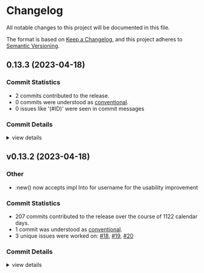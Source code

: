 # Changelog

All notable changes to this project will be documented in this file.

The format is based on [Keep a Changelog](https://keepachangelog.com/en/1.0.0/),
and this project adheres to [Semantic Versioning](https://semver.org/spec/v2.0.0.html).

## 0.13.3 (2023-04-18)

### Commit Statistics

<csr-read-only-do-not-edit/>

 - 2 commits contributed to the release.
 - 0 commits were understood as [conventional](https://www.conventionalcommits.org).
 - 0 issues like '(#ID)' were seen in commit messages

### Commit Details

<csr-read-only-do-not-edit/>

<details><summary>view details</summary>

 * **Uncategorized**
    - [changelog] ([`0e54d5f`](https://github.com/ssoudan/huelib2-rs/commit/0e54d5fba36ef498a39fb52b98aa8f4624cb852e))
    - [fix] tests ([`dbd8fe6`](https://github.com/ssoudan/huelib2-rs/commit/dbd8fe6342feffc9b6b5aeda6cb021a504e7c643))
</details>

## v0.13.2 (2023-04-18)

<csr-id-fa295bbb8ded18e2fc03482cf1c6b30ce208de2d/>

### Other

 - <csr-id-fa295bbb8ded18e2fc03482cf1c6b30ce208de2d/> :new() now accepts impl Into<String> for username for the usability improvement

### Commit Statistics

<csr-read-only-do-not-edit/>

 - 207 commits contributed to the release over the course of 1122 calendar days.
 - 1 commit was understood as [conventional](https://www.conventionalcommits.org).
 - 3 unique issues were worked on: [#18](https://github.com/ssoudan/huelib2-rs/issues/18), [#19](https://github.com/ssoudan/huelib2-rs/issues/19), [#20](https://github.com/ssoudan/huelib2-rs/issues/20)

### Commit Details

<csr-read-only-do-not-edit/>

<details><summary>view details</summary>

 * **[#18](https://github.com/ssoudan/huelib2-rs/issues/18)**
    - Try to support the Hue v1 bridge ([`e0de6c8`](https://github.com/ssoudan/huelib2-rs/commit/e0de6c819f657c12fa617249bc07a12a147bd332))
 * **[#19](https://github.com/ssoudan/huelib2-rs/issues/19)**
    - Update serde-xml-rs requirement from 0.4.1 to 0.5.0 ([`ebd5236`](https://github.com/ssoudan/huelib2-rs/commit/ebd523664a2f4e2a4e3115d2d3278599486a71c7))
 * **[#20](https://github.com/ssoudan/huelib2-rs/issues/20)**
    - Fix for TV is in the group list ([`9d7ad0d`](https://github.com/ssoudan/huelib2-rs/commit/9d7ad0d4e1c669c36d0eef61733c12db0c3ff830))
 * **Uncategorized**
    - Release huelib2 v0.13.2 ([`b41c330`](https://github.com/ssoudan/huelib2-rs/commit/b41c330f5a7718a6189535f7309a4ba0a84b6e09))
    - Release huelib2 v0.13.2 ([`656b57e`](https://github.com/ssoudan/huelib2-rs/commit/656b57ee089e9eab6521c81f745aa0777d335f84))
    - Release huelib2 v0.13.2 ([`a5eabda`](https://github.com/ssoudan/huelib2-rs/commit/a5eabda8aa232c9ae5c54b1136b88265ac5d9cde))
    - Release huelib2 v0.13.2 ([`71f56eb`](https://github.com/ssoudan/huelib2-rs/commit/71f56ebdd80a039aea9dc56c69179fd958fecfda))
    - [renaming] ([`c92e789`](https://github.com/ssoudan/huelib2-rs/commit/c92e78998077d3f67849dac8be636e72b301b359))
    - [+] removed chrono default feature ([`590aa01`](https://github.com/ssoudan/huelib2-rs/commit/590aa012e101ad2619dd9b61ba6fe5046925dfc1))
    - Merge pull request #2 from ssoudan/dependabot/cargo/serde-xml-rs-0.6.0 ([`a2081e4`](https://github.com/ssoudan/huelib2-rs/commit/a2081e401164ab2c32964bd0232fd846c7654ae3))
    - Update serde-xml-rs requirement from 0.5.1 to 0.6.0 ([`9976390`](https://github.com/ssoudan/huelib2-rs/commit/9976390f03c0ca2369493468ccef30e7e28fc7ae))
    - [fix] tests ([`735e258`](https://github.com/ssoudan/huelib2-rs/commit/735e2581a040050dea8adb61e661aed848f8eba9))
    - Update ci.yml ([`12f2675`](https://github.com/ssoudan/huelib2-rs/commit/12f267520559e6800b1b93049f1e0ee8101c4d9a))
    - Merge pull request #3 from ssoudan/dependabot/cargo/uuid-1.3.1 ([`85a21b7`](https://github.com/ssoudan/huelib2-rs/commit/85a21b71fbdde1d1f4c6951f318cfbabade91f8d))
    - Update uuid requirement from 0.8.2 to 1.3.1 ([`52797b3`](https://github.com/ssoudan/huelib2-rs/commit/52797b3000521e7dc271eab99c24d6841f1b29cb))
    - Merge pull request #1 from ssoudan/new-class-free ([`57d7a64`](https://github.com/ssoudan/huelib2-rs/commit/57d7a64c0e22e883e07d3ab7ed0bab9e3fff96b1))
    - Add Error to SoftwareUpdateState ([`20c81d7`](https://github.com/ssoudan/huelib2-rs/commit/20c81d792a644206c91aa17b30cc0c2835505640))
    - Add Installing to SoftwareUpdateState ([`e387799`](https://github.com/ssoudan/huelib2-rs/commit/e3877997561691205f445588d67edb1f4a2b6175))
    - Use String instead of an enum for Class. ([`133c11e`](https://github.com/ssoudan/huelib2-rs/commit/133c11edfe5f069e0f6f876b9f05016f28b42ef9))
    - Set version to 0.13.2 ([`6d92ed6`](https://github.com/ssoudan/huelib2-rs/commit/6d92ed6b3de7051b0b5f86dbbd7404ec9535db46))
    - Update dependencies ([`861677b`](https://github.com/ssoudan/huelib2-rs/commit/861677b7cfa7e9fe426216ef113e1423e85c0c6c))
    - Set version to 0.13.1 ([`f79955d`](https://github.com/ssoudan/huelib2-rs/commit/f79955dc17d7c6771a13df483efa85ab513b60f2))
    - Update dependencies ([`815c413`](https://github.com/ssoudan/huelib2-rs/commit/815c4131ed2761c80368d9a74552c015d462dcd4))
    - Fix clippy lint ([`5594322`](https://github.com/ssoudan/huelib2-rs/commit/55943228dda24a8db0c2a14cb1562ede251970a3))
    - Update CI workflow ([`6b64dd6`](https://github.com/ssoudan/huelib2-rs/commit/6b64dd670649ac11b605cc4cfc4e2499b2c5ecd4))
    - Update README.md ([`8b1e2cc`](https://github.com/ssoudan/huelib2-rs/commit/8b1e2cc9a46af127142faf34c239a4c895a7f1a8))
    - Fix clippy lints ([`e450dff`](https://github.com/ssoudan/huelib2-rs/commit/e450dff11534238243feca732635bf8b27dd6656))
    - Update dependencies ([`2d5c5c9`](https://github.com/ssoudan/huelib2-rs/commit/2d5c5c9f15413994148c81940a1158e9b8b13b7d))
    - Remove homepage field in Cargo.toml ([`c9b57af`](https://github.com/ssoudan/huelib2-rs/commit/c9b57af9504078fe5071dd583b1b49d03f22bcc0))
    - Set version to 0.13.0 ([`73e28ec`](https://github.com/ssoudan/huelib2-rs/commit/73e28ec2062888a83cc0d88861ef91b50a1b9b51))
    - Update dependencies ([`042112d`](https://github.com/ssoudan/huelib2-rs/commit/042112d509d8a656ef6937e32896c21b3eb64aec))
    - Implement `Hash` for some structs and enums ([`1d6e9d0`](https://github.com/ssoudan/huelib2-rs/commit/1d6e9d02d65701807c6c0a3d890905cad39d13a2))
    - Implement `Eq` for `response::Response` and `response::Modified` ([`e6183a3`](https://github.com/ssoudan/huelib2-rs/commit/e6183a3bf6dd9b43b04fa50725573100690aa4ed))
    - Implement `Eq` for `resource::sensor::Scanner` ([`ba68cf6`](https://github.com/ssoudan/huelib2-rs/commit/ba68cf6e17a74db846b0bc363022dde02c66c7c9))
    - Implement `Eq` for some structs in `resource::schedule` ([`08521e9`](https://github.com/ssoudan/huelib2-rs/commit/08521e92758aa0bd5674c8753604285930d521f1))
    - Implement `Eq` for `resource::Scan` ([`7e627d4`](https://github.com/ssoudan/huelib2-rs/commit/7e627d49a92eabbd21ac1793c27ede80e72fcc6a))
    - Implement `Eq` for `resource::light::Scanner` ([`f411899`](https://github.com/ssoudan/huelib2-rs/commit/f411899f38270d175405c658e9c3456cd4f46837))
    - Remove unnecessary trailing semicolon in resource/mod.rs ([`e95ff06`](https://github.com/ssoudan/huelib2-rs/commit/e95ff06d7cc6e2b5c46646767a68bf53b9084064))
    - Rename variant `TV` of `resource::Group::Class` to `Tv` ([`4f6ac10`](https://github.com/ssoudan/huelib2-rs/commit/4f6ac105f75db753bf1868c3225788d30d3f2d75))
    - Rename variant `DHCPCannotBeDisabled` of `response::ErrorKind to `DhcpCannotBeDisabled` ([`85623d6`](https://github.com/ssoudan/huelib2-rs/commit/85623d62db1fddeb40b41b71b0c5f47893d632d5))
    - Update links to GitHub repository ([`9d3dab1`](https://github.com/ssoudan/huelib2-rs/commit/9d3dab1e5bc846db67fab4cf055ddae6bfd8473e))
    - Remove pin for specific version of `syn` ([`ea40642`](https://github.com/ssoudan/huelib2-rs/commit/ea40642d8e9ccb7f3722f7b016f04f101eabe069))
    - Set version to 0.12.4 ([`15333e1`](https://github.com/ssoudan/huelib2-rs/commit/15333e1e32248f8b193ffa52ba8a94314087297d))
    - Mark each item from the `upnp-description` feature individually in documentation ([`5a5c39e`](https://github.com/ssoudan/huelib2-rs/commit/5a5c39e7faedd2cc64e7b80bb9e087818dc616b2))
    - Set version to 0.12.3 ([`7e8c43e`](https://github.com/ssoudan/huelib2-rs/commit/7e8c43e85e32acd2edbd4820fab6692f0e7913b5))
    - Fix build on docs.rs ([`2864535`](https://github.com/ssoudan/huelib2-rs/commit/2864535ccc3c2349e512c58b78390d17a3df0b01))
    - Set version to 0.12.2 ([`027dabf`](https://github.com/ssoudan/huelib2-rs/commit/027dabfe1d92dc8c8494197c94ca7422e9ace26f))
    - Mark items behind the `upnp-description` feature in documentation ([`8b446ac`](https://github.com/ssoudan/huelib2-rs/commit/8b446ac0f3f14e150a166abcadfc488d6e537403))
    - Set version to 0.12.1 ([`ee342d6`](https://github.com/ssoudan/huelib2-rs/commit/ee342d67cdd6a1855d002a7ce6db30d270c424d6))
    - Build documentation for all features on docs.rs ([`4aee766`](https://github.com/ssoudan/huelib2-rs/commit/4aee76621b660d851e2acb7f1b9a54db3077257f))
    - Set version to 0.12.0 ([`de0e853`](https://github.com/ssoudan/huelib2-rs/commit/de0e85394ad58d0f95daad707c8b28a551cd150d))
    - Add documentaiton for the `upnp-description` feature ([`beaea6f`](https://github.com/ssoudan/huelib2-rs/commit/beaea6f462c535e7fe457bcc90c752f8f4aef970))
    - Update `authors` value in Cargo.toml ([`be45f29`](https://github.com/ssoudan/huelib2-rs/commit/be45f29c43cb6592c9f2e26313c87a424e01f730))
    - Update error messages ([`36cc60f`](https://github.com/ssoudan/huelib2-rs/commit/36cc60f11ab96e738830bb69a0ad9c1d8dd07090))
    - Update `ureq` crate to version 2.0 ([`cc85098`](https://github.com/ssoudan/huelib2-rs/commit/cc85098490232288df384a77d3cb12c83b612536))
    - Rename `discover` function in `bridge` to `discover_nupnp` ([`9763cc7`](https://github.com/ssoudan/huelib2-rs/commit/9763cc7822f9e0a1ae28ffa0d6b57d8c81579f78))
    - Test all features in CI workflow ([`aa50584`](https://github.com/ssoudan/huelib2-rs/commit/aa50584bf33cfee12801640d66a6343952984d0c))
    - Add support for accessing the UPnP description of a bridge ([`d9cbb41`](https://github.com/ssoudan/huelib2-rs/commit/d9cbb41d2b38e12f9cab4af5ad1fe6adcdae1d23))
    - Split bridge.rs into multiple files ([`22b8949`](https://github.com/ssoudan/huelib2-rs/commit/22b89496896cdf5b50cb31f6dfd27d32429831a7))
    - Merge pull request #14 from twistedfall/master ([`de2f427`](https://github.com/ssoudan/huelib2-rs/commit/de2f4277a7d156b2fc1887078d49be95907d116a))
    - Use specific version of syn ([`d0dc399`](https://github.com/ssoudan/huelib2-rs/commit/d0dc3995db6dd9b274bd8fb93000d8c3b629a9fa))
    - Make temperature i32 instead of u32, because you know, it can get cold ([`36a531d`](https://github.com/ssoudan/huelib2-rs/commit/36a531de5406a53d573ea156f0c20ade366c4b7e))
    - Set version to 0.11.0 ([`ff34bc4`](https://github.com/ssoudan/huelib2-rs/commit/ff34bc491720e06ac77c4bbedb07fabe4a057db8))
    - Merge pull request #11 from twistedfall/master ([`5cc4a9b`](https://github.com/ssoudan/huelib2-rs/commit/5cc4a9b7841341d185a0a53fb367c7aba1de2f69))
    - :new() now accepts impl Into<String> for username for the usability improvement ([`fa295bb`](https://github.com/ssoudan/huelib2-rs/commit/fa295bbb8ded18e2fc03482cf1c6b30ce208de2d))
    - Add temperature, light_level, dark and daylight fields to sensors ([`ed22a87`](https://github.com/ssoudan/huelib2-rs/commit/ed22a871a34b6826833c92eaa20d65b44d48c25e))
    - Add button_event field to sensor's State ([`8004a94`](https://github.com/ssoudan/huelib2-rs/commit/8004a946e72d3defdbaa5cdbf93f85891bf38d2d))
    - Add diversityid sensor field as reported by https://www.senic.com/friends-of-hue-smart-switch ([`5d99aec`](https://github.com/ssoudan/huelib2-rs/commit/5d99aecbdc271c919e48ee867676650e23cece7e))
    - Add product_name to sensor as reported by different Philips products ([`c70dd13`](https://github.com/ssoudan/huelib2-rs/commit/c70dd13d4efb2441847d4e12ea84712ff6da1412))
    - Make software_version optional and fix typo in the field name ([`6fe73f1`](https://github.com/ssoudan/huelib2-rs/commit/6fe73f18733ef66fbe040bc1fb1322bba5b77433))
    - Set version to 0.10.0 ([`59b6ec8`](https://github.com/ssoudan/huelib2-rs/commit/59b6ec88ad52eef8dd2fae6c7176c7db46495918))
    - Change type for IDs in `Bridge` methods to `Into<String>` ([`bbfda6d`](https://github.com/ssoudan/huelib2-rs/commit/bbfda6d5c136ac9c7d7cb16fc00cf4c178f8585f))
    - Bump `ureq` version to 1.5 ([`3bb16bc`](https://github.com/ssoudan/huelib2-rs/commit/3bb16bcbdbd4d711dc5335dde8cab9301b655339))
    - Remove leading 0 from numbers to fix clippy lint ([`525d98b`](https://github.com/ssoudan/huelib2-rs/commit/525d98b5700c5a3da5f103aa0cb67e05290cd98b))
    - Split `register_user` function and remove `User` struct ([`60e7ada`](https://github.com/ssoudan/huelib2-rs/commit/60e7adacaecdcfba6698d694435a49f416d8c3bb))
    - Add tests for `rule::Action` and `schedule::Command` ([`cc1938d`](https://github.com/ssoudan/huelib2-rs/commit/cc1938d75896619540832e6f40e0ca352b21baa0))
    - Add tests for `light::Scanner` and `sensor::Scanner` ([`931b84c`](https://github.com/ssoudan/huelib2-rs/commit/931b84c0c8b37b26c642d50dc0b75e1f8df272f4))
    - Remove `Copy` implementation on some structs ([`d3422b8`](https://github.com/ssoudan/huelib2-rs/commit/d3422b8873c3e0d86603a9dbd27541b78f15170a))
    - Update traits and API ([`4c3de67`](https://github.com/ssoudan/huelib2-rs/commit/4c3de67ad349ba9fbdc637384ebb648d9c237cb3))
    - Change type of `config::Modifier::current_time` to `NaiveDateTime` ([`790a81c`](https://github.com/ssoudan/huelib2-rs/commit/790a81cf29c894a9e6c9b1f68303b23b2ff0685a))
    - Update resource/config.rs ([`b89215c`](https://github.com/ssoudan/huelib2-rs/commit/b89215c5c0bc4f1fd0042827ea096aa1a2ae1181))
    - Change type of `config::Modifier::proxy_address` to `IpAddr` ([`e8b4c4d`](https://github.com/ssoudan/huelib2-rs/commit/e8b4c4dc6d521e6c7942ee88b330c8b71d894d60))
    - Change type of `netmask` in `config` to `IpAddr` ([`9130ac4`](https://github.com/ssoudan/huelib2-rs/commit/9130ac41be23f073201c49d2ecbe53ede5f994be))
    - Change the type of the `username` parameter in `Bridge::new` ([`2b9859a`](https://github.com/ssoudan/huelib2-rs/commit/2b9859a30fc48a26cc8cf0417a7124b82e3e4d4d))
    - Update doc example for `Bridge::new()` ([`d0f7917`](https://github.com/ssoudan/huelib2-rs/commit/d0f7917a12da8ef3a8dd7d17d082588d9992f3ce))
    - Make fields in `Bridge` private and add get methods ([`9334132`](https://github.com/ssoudan/huelib2-rs/commit/9334132f4572716cddc7901be8171f9e448cd8d0))
    - Update documentation for the `bridge` module ([`7381a43`](https://github.com/ssoudan/huelib2-rs/commit/7381a439e45a2e01d75463ab88243edbd6ef24ea))
    - Add tests for the `resource` modules ([`e46e508`](https://github.com/ssoudan/huelib2-rs/commit/e46e5086f93534273cc5ca71cfdbf888bf4d9d5c))
    - Add tests for the `response` module ([`89b4f36`](https://github.com/ssoudan/huelib2-rs/commit/89b4f36912ea30ce01c1efdd303cc9276793c843))
    - Add tests for the `util` module ([`ee4425b`](https://github.com/ssoudan/huelib2-rs/commit/ee4425b254b1058f2018a2b5a5582c49b584eef5))
    - Update documentation for `Color` ([`c37cb29`](https://github.com/ssoudan/huelib2-rs/commit/c37cb291ad376fc80c16774024b4caa06c038f4e))
    - Add tests for the `color` module ([`cf8b267`](https://github.com/ssoudan/huelib2-rs/commit/cf8b267ce08fc8e6d834dff97d3f31bf324c3bb8))
    - Mark `light::SoftwareUpdateState` as `non_exhaustive` ([`e8e3822`](https://github.com/ssoudan/huelib2-rs/commit/e8e3822c416776c57bc840d0bcd5d82fe281b167))
    - Update deserialize functions in util.rs ([`2f953f2`](https://github.com/ssoudan/huelib2-rs/commit/2f953f296a1b853dcc99047e741a6d2b99b71bcc))
    - Update documentation for marker traits ([`6b5707e`](https://github.com/ssoudan/huelib2-rs/commit/6b5707e8e06a097b3e61aa25756ebe4a8fa6e154))
    - Update deserialization of `resource::Scan` ([`3949a6d`](https://github.com/ssoudan/huelib2-rs/commit/3949a6d532aeca6ed04191e97193d3e877b4ab22))
    - Update CI workflow ([`90a59b6`](https://github.com/ssoudan/huelib2-rs/commit/90a59b69f5263fb0305726cc5985c1a5afc4f325))
    - Update `warn`, `deny` and `forbid` attributes ([`55c6745`](https://github.com/ssoudan/huelib2-rs/commit/55c674559141b226c83efb75acf185a8f37f3793))
    - Link to documentation in README.md ([`d523d5d`](https://github.com/ssoudan/huelib2-rs/commit/d523d5d0c95ec7d56ea92730d7d9fcb367a610e2))
    - Update docs badge in README.md ([`0164209`](https://github.com/ssoudan/huelib2-rs/commit/01642099ec516de2e6bb51a8395fc98bc85e2365))
    - Update modifiers and creators ([`b894f76`](https://github.com/ssoudan/huelib2-rs/commit/b894f76b2d1f8919ba30e985b80db1e0ea8129aa))
    - Set version to 0.9.0 ([`5132cf9`](https://github.com/ssoudan/huelib2-rs/commit/5132cf9914c07f088144a79ed76947f4cfa3ff04))
    - Merge pull request #10 from demerzel3/add-transferring-software-update-state ([`942839f`](https://github.com/ssoudan/huelib2-rs/commit/942839f1150393f04f071572eb2f660522baa89b))
    - Add missing Transferring sw update state ([`c482114`](https://github.com/ssoudan/huelib2-rs/commit/c482114677c1488c3e1f770cdde38ad161185bb2))
    - Set version to 0.8.0 ([`ccf1473`](https://github.com/ssoudan/huelib2-rs/commit/ccf14737f68f7af80f379e9ab595a2bbaa0da73b))
    - Merge pull request #9 from deckarep/patch-1 ([`9a4f04c`](https://github.com/ssoudan/huelib2-rs/commit/9a4f04cef7d07bdedf9b360f885a6217276c9054))
    - Adds new light ReadyToInstall variant - this is preventing deserializaiton. ([`d46e986`](https://github.com/ssoudan/huelib2-rs/commit/d46e986750fc4d7af3649d9898097d210a1fdf48))
    - Update lints in lib.rs ([`ffcfe52`](https://github.com/ssoudan/huelib2-rs/commit/ffcfe527d0c01cf54052e053bb492988b92249a2))
    - Fix link of downloads badge in readme ([`9c3a2b0`](https://github.com/ssoudan/huelib2-rs/commit/9c3a2b027f03154b323151e49975fc8a9e2af88f))
    - Update badges in readme ([`dadddca`](https://github.com/ssoudan/huelib2-rs/commit/dadddca490feba8ffe82e0d6bb172101a35d7622))
    - Add dependabot.yml ([`fcd833d`](https://github.com/ssoudan/huelib2-rs/commit/fcd833d95947377bc3eba81de6b12ca0fe378307))
    - Update shields in readme ([`abc26cf`](https://github.com/ssoudan/huelib2-rs/commit/abc26cf2057e327d3d6b83e05575cfe22bcea076))
    - Set version in Cargo.toml to 0.7.0 ([`6c4a702`](https://github.com/ssoudan/huelib2-rs/commit/6c4a70277133814214356161bba0fd0bba5367ca))
    - Update `use`s in error.rs ([`f89e65e`](https://github.com/ssoudan/huelib2-rs/commit/f89e65e9e317a3bcfbc0a7e6ee055bb05275f0a3))
    - Remove unused enum variant `ParseInt` of `Error` ([`3f19321`](https://github.com/ssoudan/huelib2-rs/commit/3f1932137cb29a481e3f7f51d97fb80a17f29873))
    - Make `error` module private and reexport `Error`, `Result` ([`f1ee734`](https://github.com/ssoudan/huelib2-rs/commit/f1ee7345889d8230ddb699d22d42b7f22d0529fb))
    - Update response.rs ([`16be226`](https://github.com/ssoudan/huelib2-rs/commit/16be226863605ef24036d4d83efee647aae1ee86))
    - Update color.rs ([`a4c0207`](https://github.com/ssoudan/huelib2-rs/commit/a4c0207fabb646fd34b9bcc54fdc7a64db9c9ee8))
    - Update doc examples ([`dd160ff`](https://github.com/ssoudan/huelib2-rs/commit/dd160ffab2ca0d4bda66d2469848fae5a90c12a5))
    - Bump ureq version to 1.1 ([`9684923`](https://github.com/ssoudan/huelib2-rs/commit/9684923a62a0a68af3fd813152045df114f74ddc))
    - Set version in Cargo.toml to 0.6.1 ([`5007441`](https://github.com/ssoudan/huelib2-rs/commit/5007441cd5570def9dedad11afe92428bb57fd6a))
    - Update URL for discovering bridges via nupnp ([`7b1e5cd`](https://github.com/ssoudan/huelib2-rs/commit/7b1e5cd3e78e25fdd8aaa1aa51e6b0c04521ec17))
    - Fix serialization of `class_id` fields in resourcelink.rs ([`591341f`](https://github.com/ssoudan/huelib2-rs/commit/591341f0891d7b20541d358e93d971b960c2ac81))
    - Make `value` field in `capabilities::Timezones` public ([`2535966`](https://github.com/ssoudan/huelib2-rs/commit/2535966c3bc9f08275d4151e229175f26d887be9))
    - Update lib.rs ([`8de7a88`](https://github.com/ssoudan/huelib2-rs/commit/8de7a88bfc962c423474e271623529fca4bbb51f))
    - Set version in Cargo.toml to 0.6.0 ([`c07d3d8`](https://github.com/ssoudan/huelib2-rs/commit/c07d3d85070fe6cf95c9a575833c50c84a4d1f09))
    - Update `from_rgb` function in `color::Color` ([`bbf978a`](https://github.com/ssoudan/huelib2-rs/commit/bbf978a875e7a29b36e6befad055027f9f8829ec))
    - Use `impl` in parameters instead of trait bound syntax ([`4040c56`](https://github.com/ssoudan/huelib2-rs/commit/4040c569f74a5c909f79062c1d6cfaa5763edaed))
    - Link to github issues in TODOs ([`8636961`](https://github.com/ssoudan/huelib2-rs/commit/86369615801e77cd13437f388addd066c35c1c7b))
    - Remove `color_space_coordinates` functions and `CoordinateModifierType` ([`7b96f30`](https://github.com/ssoudan/huelib2-rs/commit/7b96f30f2f082631a9ee3df68bd7f1641c5f6ec5))
    - Use `std::f32` in color.rs ([`83df702`](https://github.com/ssoudan/huelib2-rs/commit/83df702eeb50b106faaec4f74c106711ff2f749f))
    - Format code ([`54dd73a`](https://github.com/ssoudan/huelib2-rs/commit/54dd73a12184c4d8259739a9141cb76f1ec69940))
    - Add `resource` module ([`3be370e`](https://github.com/ssoudan/huelib2-rs/commit/3be370e7109b6ff0f7f94bde69324de8a65024cd))
    - Add `color` module and functions for generating colors ([`90220ec`](https://github.com/ssoudan/huelib2-rs/commit/90220eca48056e11b575e7c37f1d1718b7bc054e))
    - Remove functions and `Modifier` implementation of `AppData` ([`15b8066`](https://github.com/ssoudan/huelib2-rs/commit/15b8066477863a0141b84131cece9b5444907ba5))
    - Update functions for app data in `scene::Creator` ([`6107ad1`](https://github.com/ssoudan/huelib2-rs/commit/6107ad140d887bf94352e736094d4e3698aec50a))
    - Use `mut self` for functions in Modifiers and Creators ([`6952773`](https://github.com/ssoudan/huelib2-rs/commit/6952773df329804b4be15f2f8eed475f17da2934))
    - Update documentation ([`2f31a11`](https://github.com/ssoudan/huelib2-rs/commit/2f31a11b005dffaeb3dc20fac307e5c5ebb45f17))
    - Update github workflow ([`5ff4e9e`](https://github.com/ssoudan/huelib2-rs/commit/5ff4e9e77990322c49c889e487dc5635645f3c8f))
    - Update readme ([`98cbea7`](https://github.com/ssoudan/huelib2-rs/commit/98cbea7479137dd92f9a0f387382a4baf1c36744))
    - Update doc examples in lib.rs ([`9c3b171`](https://github.com/ssoudan/huelib2-rs/commit/9c3b171ae889966f8e50eeb394133c295a843a4b))
    - Update examples ([`3b60351`](https://github.com/ssoudan/huelib2-rs/commit/3b60351d34c5fe47f3cd3cbfed292fa4358c3c13))
    - Remove custom new function in schedule::Modifier ([`370a5a1`](https://github.com/ssoudan/huelib2-rs/commit/370a5a17880b01236737361b867eabc8ca4a7dac))
    - Format code ([`9108fe0`](https://github.com/ssoudan/huelib2-rs/commit/9108fe08c193aae62aadfbe5d2e5e6c1d71f5e7b))
    - Add Resource trait ([`381b7da`](https://github.com/ssoudan/huelib2-rs/commit/381b7da89d3864fc7484bea08dae039ff043d233))
    - Update doc examples in lib.rs ([`332676d`](https://github.com/ssoudan/huelib2-rs/commit/332676d5cd563084da753565c1ffa0be6dc7c2c1))
    - Set version in Cargo.toml to 0.5.0 ([`a47e6e5`](https://github.com/ssoudan/huelib2-rs/commit/a47e6e5a821319c4071709bfd7f94dc2b085a784))
    - Optimize code in resourcelink.rs and scene.rs ([`cd24e93`](https://github.com/ssoudan/huelib2-rs/commit/cd24e93ac6f85203848b1fe1f27d4279e5904d56))
    - Merge light::Scan and sensor::Scan to crate::Scan ([`29e806e`](https://github.com/ssoudan/huelib2-rs/commit/29e806e7b6ea8de0cd9a3615601f0867cc7f9b19))
    - Add sensors and recycle attributes to group ([`7daa75e`](https://github.com/ssoudan/huelib2-rs/commit/7daa75e132698aae9e9f376834a47a20de78a1f4))
    - Move deserialization functions to util.rs ([`bdb1102`](https://github.com/ssoudan/huelib2-rs/commit/bdb110290fbfca283590fe5dd2fe366cf68b2070))
    - Remove todo section from readme ([`602dec5`](https://github.com/ssoudan/huelib2-rs/commit/602dec5b90f96072b904cff0b02e42295270e024))
    - Add bindings for the Rules API ([`55746a4`](https://github.com/ssoudan/huelib2-rs/commit/55746a492bd8c627981747b39243834a5a0625c0))
    - Fix serialization of scene::Creator ([`7bdaa84`](https://github.com/ssoudan/huelib2-rs/commit/7bdaa84a967821b247c7a6c6335d183ab3602795))
    - Replace schedule::Command with crate::Action ([`1a5e78f`](https://github.com/ssoudan/huelib2-rs/commit/1a5e78fa8a19076befc30cd67694fb5f63eaf694))
    - Update Modifier trait ([`3565b02`](https://github.com/ssoudan/huelib2-rs/commit/3565b02904ddc40b9d7b24037cbe8f70ea51f4d2))
    - Add bindings for the Sensors API ([`c921b20`](https://github.com/ssoudan/huelib2-rs/commit/c921b205069c0da8af35a63d4b5be35ad5e31e95))
    - Update documentation in config.rs ([`be52833`](https://github.com/ssoudan/huelib2-rs/commit/be5283314ba5315758b3f7610ff48bdf58fd0296))
    - Make fields in group::Creator private ([`0462551`](https://github.com/ssoudan/huelib2-rs/commit/0462551cb900e59649ec7cfdc9ee6165630063f1))
    - Update documentation and reformat code in light.rs ([`3b8e6f9`](https://github.com/ssoudan/huelib2-rs/commit/3b8e6f9085c89a95fa7d7ab85bd2eb2d958897bb))
    - Remove group::TypeCreator ([`23ccf47`](https://github.com/ssoudan/huelib2-rs/commit/23ccf47c5f006624614bddbb5d3842c039746e04))
    - Split group::Kind into group::CreatableKind and group::ImmutableKind ([`ee3cae2`](https://github.com/ssoudan/huelib2-rs/commit/ee3cae255e908207aeba2a60e9fd84f7070e53b5))
    - Update documentation in group.rs ([`a3ca02a`](https://github.com/ssoudan/huelib2-rs/commit/a3ca02a2888b8c80d01a80cac15c7421faece1d3))
    - Add documentation for error::ParseDate ([`e14de3e`](https://github.com/ssoudan/huelib2-rs/commit/e14de3eb23c689fe1b2f4efcfdbe942db8baf1b7))
    - Add bindings for the Resourcelinks API ([`7dc89c6`](https://github.com/ssoudan/huelib2-rs/commit/7dc89c67f8a96fb83a63384beef3ebf2942964ca))
    - Replace error::GetGroupId and error::GetSceneId with error::GetCreatedId ([`0a8497a`](https://github.com/ssoudan/huelib2-rs/commit/0a8497adcf3d1e521056d8a96838afb62cef6a5e))
    - Update light_state functions of scene::Creator and scene::Modifier ([`001d84a`](https://github.com/ssoudan/huelib2-rs/commit/001d84a5fd673d90894277f5d1f697a089ceeb03))
    - Update group::Creator and scene::Creator ([`71d0ffd`](https://github.com/ssoudan/huelib2-rs/commit/71d0ffd5a4cda11afc224404140e1df157d1cd2a))
    - Set version in Cargo.toml to 0.4.0 ([`c24bc42`](https://github.com/ssoudan/huelib2-rs/commit/c24bc422f664bfd6a4fb45b8965493c551fed1a6))
    - Add type aliases in bridge.rs ([`729e74d`](https://github.com/ssoudan/huelib2-rs/commit/729e74d594c7d9fa6c945e8f06038db8bc0ac8c5))
    - Remove unnecessary deserialize function of `kind` field in `response::Error` ([`e736585`](https://github.com/ssoudan/huelib2-rs/commit/e736585de1ac711b027d60ab8a7faa00deb1978e))
    - Update search_new_lights function in bridge.rs ([`765c078`](https://github.com/ssoudan/huelib2-rs/commit/765c0787964d1315a7cf828d66045ce0ebc32127))
    - Update todo section readme ([`73eaced`](https://github.com/ssoudan/huelib2-rs/commit/73eaced6355c3898e52622866c9cda0d90fa49b8))
    - Add bindings for the Schedules API ([`f6466cd`](https://github.com/ssoudan/huelib2-rs/commit/f6466cdd0ba46d39d77425412330b8eae7b87f7a))
    - Reorganise bridge.rs ([`62b6a88`](https://github.com/ssoudan/huelib2-rs/commit/62b6a88abee9faad56613a82f52f5bf993e198b3))
    - Optimize is_empty function of crate::Modifier ([`7d25746`](https://github.com/ssoudan/huelib2-rs/commit/7d25746af7ac55f025a9bb02c7cf4959d586874a))
    - Optimize code in bridge.rs ([`f1ba93f`](https://github.com/ssoudan/huelib2-rs/commit/f1ba93fd21c46848acda0dbd555661d0c55db052))
    - Remove implementation of std::fmt::Display for response::ErrorKind ([`cb2b29f`](https://github.com/ssoudan/huelib2-rs/commit/cb2b29f2042ac2d5514c482b46bd86a9cc0c78cd))
    - Use thiserror crate for error::Error and response::Error ([`706074c`](https://github.com/ssoudan/huelib2-rs/commit/706074c5edc107df21d9b7703ca42227c4519c5f))
    - Create seperate generics for the lights parameter in the new functions of group::Creator and scene::Creator ([`d8abd4b`](https://github.com/ssoudan/huelib2-rs/commit/d8abd4bdcf5e96ede059bae0c9aeac93604d62f9))
    - Add light_state functions to scene::Creator and scene::Modifier ([`5213f23`](https://github.com/ssoudan/huelib2-rs/commit/5213f232d08122b55fed9021d450fb7092f60cb7))
    - Remove light_states functions from scene::Creator and scene::Modifier ([`01e88b7`](https://github.com/ssoudan/huelib2-rs/commit/01e88b7c6cdd01d0d6adb2c783eab3ef4c15f888))
    - Change parameter type from &[&str] to Vec<S> where S implements Into<String> ([`63f4f5f`](https://github.com/ssoudan/huelib2-rs/commit/63f4f5fb0f7aa839110d3a203c5b68338d878bf0))
    - Remove unnecessary deserialization statement for renaming config::ServiceStatus ([`79ce04c`](https://github.com/ssoudan/huelib2-rs/commit/79ce04c2ebfc364f4e054a8d3d26126a7fe5e252))
    - Change parameter type from &str to AsRef<str> or Into<String> ([`1d0e0bf`](https://github.com/ssoudan/huelib2-rs/commit/1d0e0bf0d2b928a9b513909e0e6166137b2cdbed))
    - Set version in Cargo.toml to 0.3.0 ([`a60243b`](https://github.com/ssoudan/huelib2-rs/commit/a60243b64d6a31b3bd2ddf4aff82f95591b0473f))
    - Change type of the parameter in the lights function of scene::Modifier ([`51baa91`](https://github.com/ssoudan/huelib2-rs/commit/51baa91049034021db0d6051acf7c25e395271e5))
    - Rename scene::Type to scene::Kind ([`cb68eb6`](https://github.com/ssoudan/huelib2-rs/commit/cb68eb6e55931646a6b80fcffe016f81a1f80f72))
    - Rename group::Type to group::Kind ([`396e08f`](https://github.com/ssoudan/huelib2-rs/commit/396e08fe2daece488d3c49c64132ede4db8a0dc5))
    - Remove unnecessary deserialization ([`61bc018`](https://github.com/ssoudan/huelib2-rs/commit/61bc01891af8c2e58c9be84516730051b0f819a7))
    - Update examples to work with the Modifier trait ([`1e532c6`](https://github.com/ssoudan/huelib2-rs/commit/1e532c6740d8f823bdc2518d3ed8fbbf73b8c21f))
    - Fix serialization of light::StateModifier ([`16e9ac2`](https://github.com/ssoudan/huelib2-rs/commit/16e9ac2f88280d964bd6fa1075902db54c275a04))
    - Fix deserialization of the mode attribute in light::StartupConfig ([`01ef491`](https://github.com/ssoudan/huelib2-rs/commit/01ef49113c45aff3d288cfab09ecfc5e993d80e5))
    - Change type of the lights parameter in the new function of scene::Creator ([`1846b21`](https://github.com/ssoudan/huelib2-rs/commit/1846b217c4803e84b65d9a7cfa84a19513443688))
    - Create traits for modifiers and creators ([`4cf9f5b`](https://github.com/ssoudan/huelib2-rs/commit/4cf9f5b8d7b0fc784f0833840f262b0c4b43c4aa))
    - Add shield for github workflow in readme ([`a96863b`](https://github.com/ssoudan/huelib2-rs/commit/a96863b1af37354c87c63766fec25edc09fa98e6))
    - Create github workflow ([`6dd1d4b`](https://github.com/ssoudan/huelib2-rs/commit/6dd1d4b24cbc80a956afc8d46c3eebddb6280943))
    - Set version in Cargo.toml to 0.2.0 ([`e89e9fa`](https://github.com/ssoudan/huelib2-rs/commit/e89e9fa0bf0c26381e8e5c249c49df9b6e90dfb4))
    - Add config and capabilities attributes for light ([`5f1b8f9`](https://github.com/ssoudan/huelib2-rs/commit/5f1b8f9e64757fad49da55e03bf3e24c45599cf3))
    - Add bindings for the Capabilities API ([`0c54435`](https://github.com/ssoudan/huelib2-rs/commit/0c5443517011bf1a5414fe270937b1f598334dca))
    - Remove no_proxy function and update proxy_address function ([`69047cb`](https://github.com/ssoudan/huelib2-rs/commit/69047cb55b7359c77758877809763688ada472fd))
    - Fix serialization of Alert and Effect ([`3137dfb`](https://github.com/ssoudan/huelib2-rs/commit/3137dfb3fd8de6c69eb558f52a05a161bac253ff))
    - Fix link to crates.io in readme ([`58947dd`](https://github.com/ssoudan/huelib2-rs/commit/58947dd0ce2ddc04ff3d5a53efa412b099ae7208))
    - Update shields in readme ([`91d827b`](https://github.com/ssoudan/huelib2-rs/commit/91d827b4238debad4dbe65a7c60f2d554ee93746))
    - Add shields to readme ([`89dd8f3`](https://github.com/ssoudan/huelib2-rs/commit/89dd8f3e9c2366236dc4fa69c290b2cb0f4cf8ad))
    - Set homepage field in Cargo.toml ([`c09ec92`](https://github.com/ssoudan/huelib2-rs/commit/c09ec92db86ef6ff6cfa9f3f41a695a52accc1d6))
    - Initial commit ([`2163b28`](https://github.com/ssoudan/huelib2-rs/commit/2163b282f42db656c534d735df132085daad5f94))
</details>

